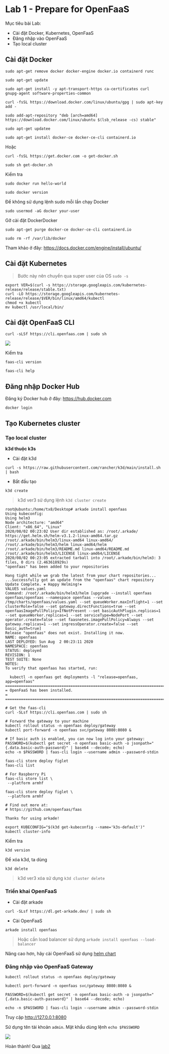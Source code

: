 # Lab 1 - Prepare for OpenFaaS

Mục tiêu bài Lab:
- Cài đặt Docker, Kubernetes, OpenFaaS
- Đăng nhập vào OpenFaaS
- Tạo local cluster

## Cài đặt Docker

```
sudo apt-get remove docker docker-engine docker.io containerd runc

sudo apt-get update

sudo apt-get install -y apt-transport-https ca-certificates curl gnupg-agent software-properties-common

curl -fsSL https://download.docker.com/linux/ubuntu/gpg | sudo apt-key add -

sudo add-apt-repository "deb [arch=amd64] https://download.docker.com/linux/ubuntu $(lsb_release -cs) stable"

sudo apt-get updatee

sudo apt-get install docker-ce docker-ce-cli containerd.io
```

Hoặc

```
curl -fsSL https://get.docker.com -o get-docker.sh

sudo sh get-docker.sh
```

Kiểm tra
```
sudo docker run hello-world

sudo docker version
```

Để không sử dụng lệnh sudo mỗi lần chạy Docker
```
sudo usermod -aG docker your-user
```

Gỡ cài đặt DockerDocker
```
sudo apt-get purge docker-ce docker-ce-cli containerd.io

sudo rm -rf /var/lib/docker
```

Tham khảo ở đây: https://docs.docker.com/engine/install/ubuntu/

## Cài đặt Kubernetes

> Bước này nên chuyển qua super user của OS `sudo -s`

```
export VER=$(curl -s https://storage.googleapis.com/kubernetes-release/release/stable.txt)
curl -LO https://storage.googleapis.com/kubernetes-release/release/$VER/bin/linux/amd64/kubectl
chmod +x kubectl
mv kubectl /usr/local/bin/
```

## Cài đặt OpenFaaS CLI

```
curl -sLSf https://cli.openfaas.com | sudo sh
```

![](/screenshots/openfaas-cli.png)

Kiểm tra
```
faas-cli version

faas-cli help
```

## Đăng nhập Docker Hub

Đăng ký Docker hub ở đây: https://hub.docker.com

```
docker login
```

## Tạo Kubernetes cluster

### Tạo local cluster

**k3d thuộc k3s**

- Cài đặt k3d

```
curl -s https://raw.githubusercontent.com/rancher/k3d/main/install.sh | bash
```

- Bắt đầu tạo

```
k3d create
```

> k3d ver3 sử dụng lệnh `k3d cluster create`

```
root@ubuntu:/home/tx8/Desktop# arkade install openfaas
Using kubeconfig: 
Using helm3
Node architecture: "amd64"
Client: "x86_64", "Linux"
2020/08/02 00:23:02 User dir established as: /root/.arkade/
https://get.helm.sh/helm-v3.1.2-linux-amd64.tar.gz
/root/.arkade/bin/helm3/linux-amd64 linux-amd64/
/root/.arkade/bin/helm3/helm linux-amd64/helm
/root/.arkade/bin/helm3/README.md linux-amd64/README.md
/root/.arkade/bin/helm3/LICENSE linux-amd64/LICENSE
2020/08/02 00:23:05 extracted tarball into /root/.arkade/bin/helm3: 3 files, 0 dirs (2.463618929s)
"openfaas" has been added to your repositories

Hang tight while we grab the latest from your chart repositories...
...Successfully got an update from the "openfaas" chart repository
Update Complete. ⎈ Happy Helming!⎈ 
VALUES values.yaml
Command: /root/.arkade/bin/helm3/helm [upgrade --install openfaas openfaas/openfaas --namespace openfaas --values /tmp/charts/openfaas/values.yaml --set queueWorker.maxInflight=1 --set clusterRole=false --set gateway.directFunctions=true --set openfaasImagePullPolicy=IfNotPresent --set basicAuthPlugin.replicas=1 --set queueWorker.replicas=1 --set serviceType=NodePort --set operator.create=false --set faasnetes.imagePullPolicy=Always --set gateway.replicas=1 --set ingressOperator.create=false --set basic_auth=true]
Release "openfaas" does not exist. Installing it now.
NAME: openfaas
LAST DEPLOYED: Sun Aug  2 00:23:11 2020
NAMESPACE: openfaas
STATUS: deployed
REVISION: 1
TEST SUITE: None
NOTES:
To verify that openfaas has started, run:

  kubectl -n openfaas get deployments -l "release=openfaas, app=openfaas"
=======================================================================
= OpenFaaS has been installed.                                        =
=======================================================================

# Get the faas-cli
curl -SLsf https://cli.openfaas.com | sudo sh

# Forward the gateway to your machine
kubectl rollout status -n openfaas deploy/gateway
kubectl port-forward -n openfaas svc/gateway 8080:8080 &

# If basic auth is enabled, you can now log into your gateway:
PASSWORD=$(kubectl get secret -n openfaas basic-auth -o jsonpath="{.data.basic-auth-password}" | base64 --decode; echo)
echo -n $PASSWORD | faas-cli login --username admin --password-stdin

faas-cli store deploy figlet
faas-cli list

# For Raspberry Pi
faas-cli store list \
 --platform armhf

faas-cli store deploy figlet \
 --platform armhf

# Find out more at:
# https://github.com/openfaas/faas

Thanks for using arkade!
```

```
export KUBECONFIG="$(k3d get-kubeconfig --name='k3s-default')"
kubectl cluster-info 
```

Kiểm tra
```
k3d version
```

Để xóa k3d, ta dùng
```
k3d delete
```

> k3d ver3 xóa sử dụng `k3d cluster delete`

### Triển khai OpenFaaS

- Cài đặt arkade

```
curl -SLsf https://dl.get-arkade.dev/ | sudo sh
```

- Cài OpenFaaS

```
arkade install openfaas
```

> Hoặc cần load balancer sử dụng `arkade install openfaas --load-balancer`

Nâng cao hơn, hãy cài OpenFaaS sử dụng [helm chart](https://github.com/openfaas/faas-netes/blob/master/chart/openfaas/README.md)

### Đăng nhập vào OpenFaaS Gateway

```
kubectl rollout status -n openfaas deploy/gateway

kubectl port-forward -n openfaas svc/gateway 8080:8080 &

PASSWORD=$(kubectl get secret -n openfaas basic-auth -o jsonpath="{.data.basic-auth-password}" | base64 --decode; echo)

echo -n $PASSWORD | faas-cli login --username admin --password-stdin
```

Truy cập http://127.0.0.1:8080

Sử dụng tên tài khoản `admin`. Mật khẩu dùng lệnh `echo $PASSWORD`

![](screenshots/openfaas-portal.png)

Hoàn thành! Qua [lab2](lab2.md)